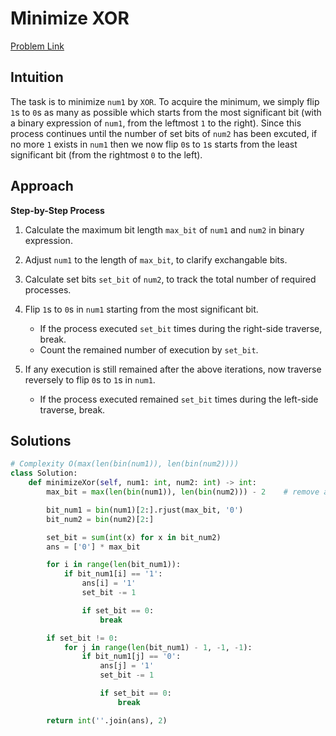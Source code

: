 **Minimize XOR**
=
[Problem Link](https://leetcode.com/problems/minimize-xor/description)

## Intuition
The task is to minimize `num1` by `XOR`. To acquire the minimum, we simply flip `1`s to `0`s as many as possible 
which starts from the most significant bit (with a binary expression of `num1`, from the leftmost `1` to the right).
Since this process continues until the number of set bits of `num2` has been excuted, if no more `1` exists in `num1` then
we now flip `0`s to `1`s starts from the least significant bit (from the rightmost `0` to the left).

## Approach
**Step-by-Step Process**

1. Calculate the maximum bit length `max_bit` of `num1` and `num2` in binary expression.

2. Adjust `num1` to the length of `max_bit`, to clarify exchangable bits.

3. Calculate set bits `set_bit` of `num2`, to track the total number of required processes.

4. Flip `1`s to `0`s in `num1` starting from the most significant bit.
    - If the process executed `set_bit` times during the right-side traverse, break.
    - Count the remained number of execution by `set_bit`.
  
5. If any execution is still remained after the above iterations, now traverse reversely to flip `0`s to `1`s in `num1`.
    - If the process executed remained `set_bit` times during the left-side traverse, break.
   
## Solutions
```python
# Complexity O(max(len(bin(num1)), len(bin(num2))))
class Solution:
    def minimizeXor(self, num1: int, num2: int) -> int:
        max_bit = max(len(bin(num1)), len(bin(num2))) - 2    # remove a type info '0b'

        bit_num1 = bin(num1)[2:].rjust(max_bit, '0')
        bit_num2 = bin(num2)[2:]

        set_bit = sum(int(x) for x in bit_num2)
        ans = ['0'] * max_bit

        for i in range(len(bit_num1)):
            if bit_num1[i] == '1':
                ans[i] = '1'
                set_bit -= 1

                if set_bit == 0:
                    break

        if set_bit != 0:
            for j in range(len(bit_num1) - 1, -1, -1):
                if bit_num1[j] == '0':
                    ans[j] = '1'
                    set_bit -= 1

                    if set_bit == 0:
                        break

        return int(''.join(ans), 2)
```
